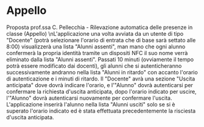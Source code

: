 # Appello
Proposta prof.ssa C. Pellecchia - Rilevazione automatica delle presenze in classe (Appello)
\nL'applicazione una volta avviata da un utente di tipo "Docente" (potrà selezionare l'orario di entrata che di base sarà settato alle 8:00) visualizzerà una lista "Alunni assenti",
man mano che ogni alunno confermerà la propria identità tramite un dispositi NFC il suo nome verrà eliminato dalla lista "Alunni assenti". Passati 10 minuti (ovviamente il tempo
potrà essere modificato dai docenti), gli alunni che si autenticheranno successivamente andranno nella lista "Alunni in ritardo" con accanto l'orario di autenticazione e i minuti
di ritardo.
Il "Docente" avrà una sezione "Uscita anticipata" dove dovrà indicare l'orario, e l'"Alunno" dovrà autenticarsi per confermare la richiesta d'uscita anticipata, dopo l'orario
indicato per uscire, l'"Alunno" dovrà autenticarsi nuovamente per confermare l'uscita. L'applicazione inserirà l'alunno nella lista "Alunni usciti" solo se si è superato l'orario
indicato ed è stata effettuata precedentemente la risciesta d'uscita anticipata.
